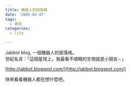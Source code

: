 ```yaml
---
title: 機器人的部落格
date: '2005-02-07'
tags:
  - 資訊
categories:
  - life

---
```

Jabbot blog, 一個機器人的部落格。  
世紀名言：「這個星球上，我最看不順眼的生物就是小朋友∼」  
  
[http://jabbot.blogspot.com/](http://jabbot.blogspot.com/)  
  
快來看看機器人都在想什麼吧。